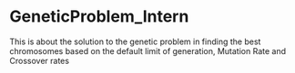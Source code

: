 # GeneticProblem_Intern
This is about the solution to the genetic problem in finding the best chromosomes based on the default limit of generation, Mutation Rate and Crossover rates
